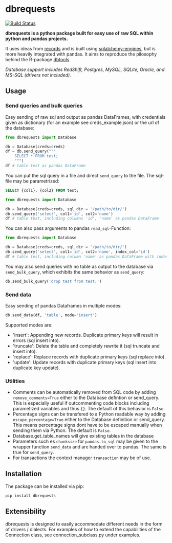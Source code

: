 # dbrequests

[![Build Status](https://travis-ci.org/INWTlab/dbrequests.svg?branch=master)](https://travis-ci.org/INWTlab/dbrequests)

**dbrequests is a python package built for easy use of raw SQL within python and pandas projects.**

It uses ideas from [records](https://github.com/kennethreitz/records/) and is built using [sqlalchemy-engines](https://www.sqlalchemy.org/), but is more heavily integrated with pandas. It aims to reproduce the pilosophy behind the R-package [dbtools](https://github.com/INWT/dbtools/).


_Database support includes RedShift, Postgres, MySQL, SQLite, Oracle, and MS-SQL (drivers not included)._

## Usage

### Send queries and bulk queries

Easy sending of raw sql and output as pandas DataFrames, with credentials given as dictionary (for an example see creds_example.json) or the url of the database:

```python
from dbrequests import Database

db = Database(creds=creds)
df = db.send_query("""
    SELECT * FROM test;
    """)
df # table test as pandas DataFrame
```

You can put the sql query in a file and direct `send_query` to the file. The sql-file may be parametrized:

```sql
SELECT {col1}, {col2} FROM test;

```

```python
from dbrequests import Database

db = Database(creds=creds, sql_dir = '/path/to/dir/')
db.send_query('select', col1='id', col2='name')
df # table test, including columns 'id', 'name' as pandas DataFrame
```

You can also pass arguments to pandas `read_sql`-Function:

```python
from dbrequests import Database

db = Database(creds=creds, sql_dir = '/path/to/dir/')
db.send_query('select', col1='id', col2='name', index_col='id')
df # table test, including column 'name' as pandas DataFrame with index 'id'
```

You may also send queries with no table as output to the database via `send_bulk_query`, which exhibits the same behavior as `send_query`:

```python
db.send_bulk_query('drop test from test;')
```

### Send data

Easy sending of pandas Dataframes in multiple modes:

```python
db.send_data(df, 'table', mode='insert')
```

Supported modes are:
  - 'insert': Appending new records. Duplicate primary keys will result in errors (sql insert into).
  - 'truncate': Delete the table and completely rewrite it (sql truncate and insert into).
  - 'replace': Replace records with duplicate primary keys (sql replace into).
  - 'update': Update records with duplicate primary keys (sql insert into duplicate key update).

### Utilities

- Comments can be automatically removed from SQL code by adding `remove_comments=True` either to the Database defintion or send_query. This is especially useful if outcommenting code blocks including parametized variables and thus `{}`. The default of this behavior is `False`.
- Percentage signs can be transfered to a Python readable way by adding `escape_percentage=True` either to the Database definition or send_query. This means percentage signs dont have to be escaped manually when sending them via Python. The default is `False`.
- Database.get_table_names will give existing tables in the database
- Parameters such es `chunksize` for `pandas.to_sql` may be given to the wrapper function `send_data` and are handed over to pandas. The same is true for `send_query`.
- For transactions the context manager `transaction` may be of use.

## Installation

The package can be installed via pip:

```
pip install dbrequests
```

## Extensibility
dbrequests is designed to easily accommodate different needs in the form of drivers / dialects. For examples of how to extend the capabilities of the Connection class, see connection_subclass.py under examples.